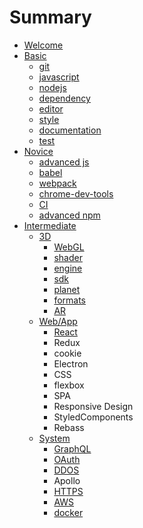 # Summary

* [Welcome](README.md)
* [Basic](basic.md)
  * [git](basic/git.md)
  * [javascript](basic/javascript.md)
  * [nodejs](basic/nodejs.md)
  * [dependency](basic/dependency.md)
  * [editor](basic/editor.md)
  * [style](basic/style.md)
  * [documentation](basic/documentation.md)
  * [test](basic/test.md)
* [Novice](novice.md)
  * [advanced js](novice/closure.md)
  * [babel](novice/babel.md)
  * [webpack](novice/webpack.md)
  * [chrome-dev-tools](novice/chrome-dev-tools.md)
  * [CI](novice/ci.md)
  * [advanced npm](novice/advanced-npm.md)
* [Intermediate](intermediate.md)
  * [3D](3d.md)
    * [WebGL](3d/webgl.md)
    * [shader](3d/shader.md)
    * [engine](3d/engine.md)
    * [sdk](3d/sdk.md)
    * [planet](3d/planet.md)
    * [formats](3d/formats.md)
    * [AR](3d/ar.md)
  * [Web/App](webpage.md)
    * [React](webpage/react.md)
    * Redux
    * cookie
    * Electron
    * CSS
    * flexbox
    * SPA
    * Responsive Design
    * StyledComponents
    * Rebass
  * [System](system.md)
    * [GraphQL](system/graphql.md)
    * [OAuth](system/oauth.md)
    * [DDOS](system/ddos.md)
    * Apollo
    * [HTTPS](system/https.md)
    * [AWS](system/aws.md)
    * [docker](system/docker.md)

